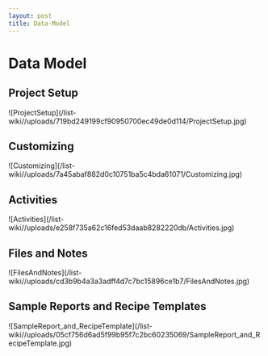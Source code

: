 ```yaml
---
layout: post
title: Data-Model
---
```


# Data Model

## Project Setup
![ProjectSetup]\(/list-wiki//uploads/719bd249199cf90950700ec49de0d114/ProjectSetup.jpg\)

## Customizing
![Customizing]\(/list-wiki//uploads/7a45abaf882d0c10751ba5c4bda61071/Customizing.jpg\)

## Activities
![Activities]\(/list-wiki//uploads/e258f735a62c16fed53daab8282220db/Activities.jpg\)

## Files and Notes
![FilesAndNotes]\(/list-wiki//uploads/cd3b9b4a3a3adff4d7c7bc15896ce1b7/FilesAndNotes.jpg\)

## Sample Reports and Recipe Templates
![SampleReport_and_RecipeTemplate]\(/list-wiki//uploads/05cf756d6ad5f99b95f7c2bc60235069/SampleReport_and_RecipeTemplate.jpg\)





